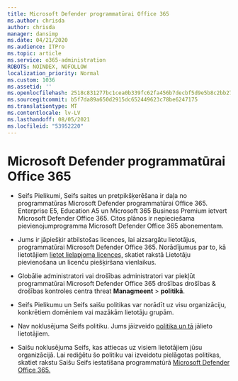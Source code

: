 ```yaml
---
title: Microsoft Defender programmatūrai Office 365
ms.author: chrisda
author: chrisda
manager: dansimp
ms.date: 04/21/2020
ms.audience: ITPro
ms.topic: article
ms.service: o365-administration
ROBOTS: NOINDEX, NOFOLLOW
localization_priority: Normal
ms.custom: 1036
ms.assetid: ''
ms.openlocfilehash: 2518c831277bc1cea0b339fc62fa456b7decbf5d9e5b8c2bb2733fe47c969a81
ms.sourcegitcommit: b5f7da89a650d2915dc652449623c78be6247175
ms.translationtype: MT
ms.contentlocale: lv-LV
ms.lasthandoff: 08/05/2021
ms.locfileid: "53952220"
---
```

# <a name="microsoft-defender-for-office-365"></a>Microsoft Defender programmatūrai Office 365

- Seifs Pielikumi, Seifs saites un pretpikšķerēšana ir daļa no programmatūras Microsoft Defender programmatūrai Office 365. Enterprise E5, Education A5 un Microsoft 365 Business Premium ietvert Microsoft Defender Office 365. Citos plānos ir nepieciešama pievienojumprogramma Microsoft Defender Office 365 abonementam.

- Jums ir jāpiešķir atbilstošas licences, lai aizsargātu lietotājus, programmatūrai Microsoft Defender Office 365. Norādījumus par to, kā lietotājiem [lietot lielapjoma licences,](/microsoft-365/admin/add-users/add-users) skatiet rakstā Lietotāju pievienošana un licenču piešķiršana vienlaikus.

- Globālie administratori vai drošības administratori var piekļūt programmatūrai Microsoft Defender Office 365 drošības drošības & drošības kontroles centra threat **Managmeent** \> **politikā**.

- Seifs Pielikumu un Seifs saišu politikas var norādīt uz visu organizāciju, konkrētiem domēniem vai mazākām lietotāju grupām.

- Nav noklusējuma Seifs politiku. Jums jāizveido [politika un tā](/microsoft-365/security/office-365-security/set-up-atp-safe-attachments-policies) jālieto lietotājiem.

- Saišu noklusējuma Seifs, kas attiecas uz visiem lietotājiem jūsu organizācijā. Lai rediģētu šo politiku vai izveidotu pielāgotas politikas, skatiet rakstu Saišu Seifs iestatīšana programmatūrā [Microsoft Defender Office 365.](/microsoft-365/security/office-365-security/set-up-atp-safe-links-policies)
